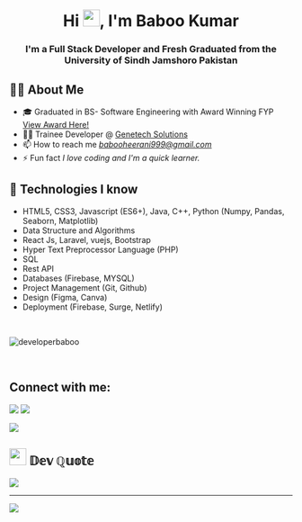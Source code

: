 <h1 align="center">Hi <img src="https://raw.githubusercontent.com/MartinHeinz/MartinHeinz/master/wave.gif" width="30px">, I'm Baboo Kumar</h1>
<h3 align="center">I'm a Full Stack Developer and Fresh Graduated from the University of Sindh Jamshoro Pakistan</h3>


## 🙋‍♂️ About Me
<!-- <div>Icons made by <a href="https://www.freepik.com" title="Freepik">Freepik</a> from <a href="https://www.flaticon.com/" title="Flaticon">www.flaticon.com</a></div> -->
<!-- - 🔭 I’m currently working on *<img src="./react.png"/>* -->

- 🎓 Graduated in BS- Software Engineering with Award Winning FYP <a href="https://drive.google.com/drive/folders/1u3B-oc_hnY9HL5iHfHjinHT6C0uq0NSp?usp=share_link">View Award Here!</a>
- 👨‍💻 Trainee Developer @ <a href="https://genetechsolutions.com/">Genetech Solutions</a>
- 📫 How to reach me *babooheerani999@gmail.com*
- ⚡ Fun fact *I love coding and I'm a quick learner.*

## 🚀 Technologies I know

- HTML5, CSS3, Javascript (ES6+), Java, C++, Python (Numpy, Pandas, Seaborn, Matplotlib)
- Data Structure and Algorithms
- React Js, Laravel, vuejs, Bootstrap
- Hyper Text Preprocessor Language (PHP) 
- SQL
- Rest API
- Databases (Firebase, MYSQL)
- Project Management (Git, Github)
- Design (Figma, Canva)
- Deployment (Firebase, Surge, Netlify)
<br/>
<p><img align="center" src="https://github-readme-streak-stats.herokuapp.com/?user=Developer-Baboo&theme=gotham&hide_border=true&fire=C77800&ring=DD910B&background=1F222E" alt="developerbaboo" /></p>
<br/>

## Connect with me:
<p align="left">
<a href = "https://www.linkedin.com/in/babookumar"><img src="https://img.icons8.com/fluent/48/000000/linkedin.png"/></a>
<a href = "https://web.facebook.com/baboo.meghwar"><img src="https://img.icons8.com/color/48/000000/facebook.png"/></a>
</p>




![](https://github-readme-stats.vercel.app/api/top-langs/?username=Developer-Baboo&theme=gotham&hide_border=true&include_all_commits=true&count_private=true&layout=compact)



<h2><img src="https://emojis.slackmojis.com/emojis/images/1660415397/60712/writing-hand.gif?1660415397" width="30"/> 𝔻𝕖𝕧 ℚ𝕦𝕠𝕥𝕖</h2>

![](https://quotes-github-readme.vercel.app/api?type=vetical&theme=dark)

---
<a href="https://visitcount.itsvg.in">
  <img src="https://visitcount.itsvg.in/api?id=Developer-Baboo&label=Profile%20Views&color=3&pretty=false" />
</a>
